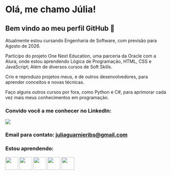 # Olá, me chamo Júlia! 

## Bem vindo ao meu perfil GitHub 👋

Atualmente estou cursando Engenharia de Software, com previsão para Agosto de 2026. 
                   
Participo do projeto One Next Education, uma parceria da Oracle com a Alura, onde estou aprendendo Lógica de Programação, HTML, CSS e JavaScript;
Além de diversos cursos de Soft Skills.

Crio e reproduzo projetos meus, e de outros desenvolvedores, para aprender conceitos e novas técnicas.

Faço alguns outros cursos por fora, como Python e C#, para aprimorar cada vez mais meus conhecimentos em programação.

### Convido você a me conhecer no LinkedIn:
<a href="https://www.linkedin.com/in/Júlia-Guarnieri-dev" target="_blank"><img src="https://img.shields.io/badge/-LinkedIn-%230077B5?style=for-the-badge&logo=linkedin&logoColor=white" target="_blank"></a>   

### Email para contato: juliaguarnieribs@gmail.com

### Estou aprendendo:


<img src="https://cdn.jsdelivr.net/gh/devicons/devicon/icons/html5/html5-original-wordmark.svg" width="40" height="40"/> <img src="https://cdn.jsdelivr.net/gh/devicons/devicon/icons/css3/css3-original-wordmark.svg" width="40" height="40"/> <img src="https://cdn.jsdelivr.net/gh/devicons/devicon/icons/javascript/javascript-plain.svg" width="40" height="40"/> <img src="https://cdn.jsdelivr.net/gh/devicons/devicon/icons/python/python-original-wordmark.svg" width="40" height="40"/> <img src="https://cdn.jsdelivr.net/gh/devicons/devicon/icons/git/git-original.svg" width="40" height="40"/>
